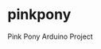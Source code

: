 pinkpony
========

Pink Pony Arduino Project
<script type="text/javascript" src="https://apis.google.com/js/plusone.js">
  {"parsetags": "explicit"}
</script>
<div id="content">
  <div class="g-post" data-href="https://plus.google.com/107394061315422223486/posts/QU7bcouzQfG"></div>
</div>
<script type="text/javascript">
  gapi.post.go("content");
</script>
